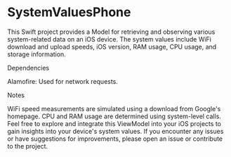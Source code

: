 # SystemValuesPhone
This Swift project provides a Model for retrieving and observing various system-related data on an iOS device. The system values include WiFi download and upload speeds, iOS version, RAM usage, CPU usage, and storage information.

Dependencies

Alamofire: Used for network requests.

Notes

WiFi speed measurements are simulated using a download from Google's homepage.
CPU and RAM usage are determined using system-level calls.
Feel free to explore and integrate this ViewModel into your iOS projects to gain insights into your device's system values. If you encounter any issues or have suggestions for improvements, please open an issue or contribute to the project.
